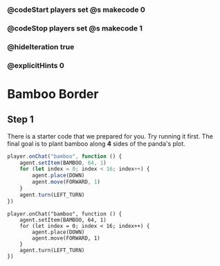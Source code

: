 ### @codeStart players set @s makecode 0
### @codeStop players set @s makecode 1

### @hideIteration true 
### @explicitHints 0


# Bamboo Border

## Step 1
There is a starter code that we prepared for you.  Try running it first. The final goal is to plant bamboo along **4** sides of the panda's plot. 

```typescript
player.onChat("bamboo", function () {
    agent.setItem(BAMBOO, 64, 1)
    for (let index = 0; index < 16; index++) {
        agent.place(DOWN)
        agent.move(FORWARD, 1)
    }
    agent.turn(LEFT_TURN)
})
```

```template
player.onChat("bamboo", function () {
    agent.setItem(BAMBOO, 64, 1)
    for (let index = 0; index < 16; index++) {
        agent.place(DOWN)
        agent.move(FORWARD, 1)
    }
    agent.turn(LEFT_TURN)
})
```
